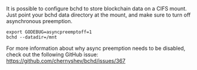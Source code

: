 It is possible to configure bchd to store blockchain data on a CIFS mount.
Just point your bchd data directory at the mount, and make sure to turn
off asynchronous preemption.

```
export GODEBUG=asyncpreemptoff=1
bchd --datadir=/mnt
```

For more information about why async preemption needs to be disabled,
check out the following GitHub issue:
https://github.com/chernyshev/bchd/issues/367
